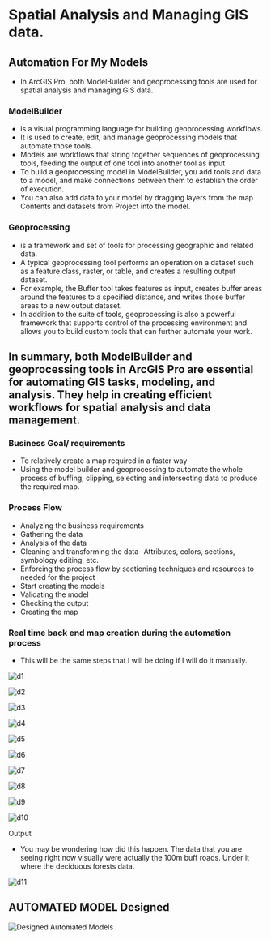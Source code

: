 # Spatial Analysis and Managing GIS data.

## Automation For My Models
- In ArcGIS Pro, both ModelBuilder and geoprocessing tools are used for spatial analysis and managing GIS data.

### ModelBuilder 
- is a visual programming language for building geoprocessing workflows.
- It is used to create, edit, and manage geoprocessing models that automate those tools.
- Models are workflows that string together sequences of geoprocessing tools, feeding the output of one tool into another tool as input
- To build a geoprocessing model in ModelBuilder, you add tools and data to a model, and make connections between them to establish the order of execution.
- You can also add data to your model by dragging layers from the map Contents and datasets from Project into the model.

### Geoprocessing
- is a framework and set of tools for processing geographic and related data.
- A typical geoprocessing tool performs an operation on a dataset such as a feature class, raster, or table, and creates a resulting output dataset.
- For example, the Buffer tool takes features as input, creates buffer areas around the features to a specified distance, and writes those buffer areas to a new output dataset.
- In addition to the suite of tools, geoprocessing is also a powerful framework that supports control of the processing environment and allows you to build custom tools that can further automate your work.

In summary, both ModelBuilder and geoprocessing tools in ArcGIS Pro are essential for automating GIS tasks, modeling, and analysis. They help in creating efficient workflows for spatial analysis and data management.
-------------------------------------------------------------------------------------

### Business Goal/ requirements
- To relatively create a map required in a faster way
- Using the model builder and geoprocessing to automate the whole process of buffing, clipping, selecting and intersecting data to produce the required map.

### Process Flow
- Analyzing the business requirements
-	Gathering the data
-	Analysis of the data
-	Cleaning and transforming the data- Attributes, colors, sections, symbology editing, etc.
-	Enforcing the process flow by sectioning techniques and resources to needed for the project
-	Start creating the models
-	Validating the model
-	Checking the output
-	Creating the map

### Real time back end map creation during the automation process
- This will be the same steps that I will be doing if I will do it manually.

![d1](https://github.com/lois4801/Geospatial.Data-Projects_and_Journey/assets/96842662/663591ef-9889-44bf-9519-8b639b0b9827)

![d2](https://github.com/lois4801/Geospatial.Data-Projects_and_Journey/assets/96842662/210184c2-3995-4f98-a701-c97a86499ec7)

![d3](https://github.com/lois4801/Geospatial.Data-Projects_and_Journey/assets/96842662/d1e86f80-a21a-402d-bb48-b0623345ef42)

![d4](https://github.com/lois4801/Geospatial.Data-Projects_and_Journey/assets/96842662/058c69a5-10b4-4142-a13f-ed7c81690780)

![d5](https://github.com/lois4801/Geospatial.Data-Projects_and_Journey/assets/96842662/f2678e8c-4741-4c4c-a8de-5510b9a8829b)

![d6](https://github.com/lois4801/Geospatial.Data-Projects_and_Journey/assets/96842662/cc5aff3f-4b9e-41a8-90c6-3c7715c16218)

![d7](https://github.com/lois4801/Geospatial.Data-Projects_and_Journey/assets/96842662/7cc11060-718b-44ae-bf75-cac209c3ba62)

![d8](https://github.com/lois4801/Geospatial.Data-Projects_and_Journey/assets/96842662/354116c6-34db-4bc6-94f8-6ed4e04495d1)

![d9](https://github.com/lois4801/Geospatial.Data-Projects_and_Journey/assets/96842662/267ef0b7-bb65-485d-9455-005c1d7e2e92)

![d10](https://github.com/lois4801/Geospatial.Data-Projects_and_Journey/assets/96842662/bec6955f-7435-439b-bce5-3d157c8a650d)

Output 
- You may be wondering how did this happen. The data that you are seeing right now visually were actually the 100m buff roads. Under it where the deciduous forests data.

![d11](https://github.com/lois4801/Geospatial.Data-Projects_and_Journey/assets/96842662/a9aa52eb-bdd7-47aa-8ad2-c5c97f14d126)

## AUTOMATED MODEL Designed

![Designed Automated Models](https://github.com/lois4801/Geospatial.Data-Projects_and_Journey/assets/96842662/b82e639f-8c0d-48d8-a020-d7966cc47ff3)




















